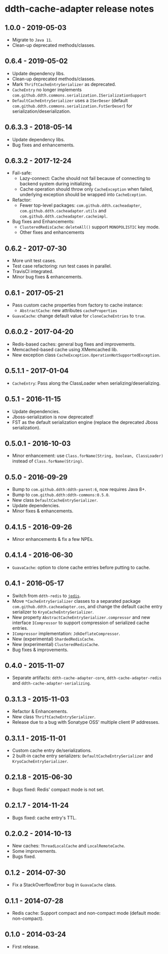 # ddth-cache-adapter release notes

## 1.0.0 - 2019-05-03

- Migrate to `Java 11`.
- Clean-up deprecated methods/classes.


## 0.6.4 - 2019-05-02

- Update dependency libs.
- Clean-up deprecated methods/classes.
- Mark `ThriftCacheEntrySerializer` as deprecated.
- `CacheEntry` no longer implements `com.github.ddth.commons.serialization.ISerializationSupport`
- `DefaultCacheEntrySerializer` uses a `ISerDeser` (default `com.github.ddth.commons.serialization.FstSerDeser`) for serialization/deserialization.


## 0.6.3.3 - 2018-05-14

- Update dependency libs.
- Bug fixes and enhancements.


## 0.6.3.2 - 2017-12-24

- Fail-safe:
  - Lazy-connect: Cache should not fail because of connecting to backend system during initializing.
  - Cache operation should throw only `CacheException` when failed, underlying exception should be wrapped into `CacheEception`.
- Refactor:
  - Fewer top-level packages: `com.github.ddth.cacheadapter`, `com.github.ddth.cacheadapter.utils` and `com.github.ddth.cacheadapter.cacheimpl`.
- Bug fixes and Enhancements:
  - `ClusteredRedisCache`: `deleteAll()` support `MONOPOLISTIC` key mode.
  - Other fixes and enhancements


## 0.6.2 - 2017-07-30

- More unit test cases.
- Test case refactoring: run test cases in parallel.
- TravisCI integrated.
- Minor bug fixes  & enhancements.


## 0.6.1 - 2017-05-21

- Pass custom cache properties from factory to cache instance:
  - `AbstractCache`: new attributes `cacheProperties`
- `GuavaCache`: change default value for `cloneCacheEntries` to `true`.


## 0.6.0.2 - 2017-04-20

- Redis-based caches: general bug fixes and improvements.
- Memcached-based cache using XMemcached lib.
- New exception class `CacheException.OperationNotSupportedException`.


## 0.5.1.1 - 2017-01-04

- `CacheEntry`: Pass along the ClassLoader when serializing/deserializing.


## 0.5.1 - 2016-11-15

- Update dependencies.
- Jboss-serialization is now deprecated!
- FST as the default serialization engine (replace the deprecated Jboss serialization).


## 0.5.0.1 - 2016-10-03

- Minor enhancement: use `Class.forName(String, boolean, ClassLoader)` instead of `Class.forName(String)`.


## 0.5.0 - 2016-09-29

- Bump to `com.github.ddth:ddth-parent:6`, now requires Java 8+.
- Bump to `com.github.ddth:ddth-commons:0.5.0`.
- New class `DefaultCacheEntrySerializer`.
- Update dependencies.
- Minor fixes & enhancements.


## 0.4.1.5 - 2016-09-26

- Minor enhancements & fix a few NPEs.


## 0.4.1.4 - 2016-06-30

- `GuavaCache`: option to clone cache entries before putting to cache.


## 0.4.1 - 2016-05-17

- Switch from `ddth-redis` to [`jedis`](https://github.com/xetorthio/jedis).
- Move `*CacheEntrySerializer` classes to a separated package `com.github.ddth.cacheadapter.ces`, and
change the default cache entry serializer to `KryoCacheEntrySerializer`.
- New property `AbstractCacheEntrySerializer.compressor` and new interface `ICompressor` to support
compression of serialized cache entries.
- `ICompressor` implementation: `JdkDeflateCompressor`.
- New (experimental) `ShardedRedisCache`.
- New (experimental) `ClusteredRedisCache`.
- Bug fixes & improvements.


## 0.4.0 - 2015-11-07

- Separate artifacts: `ddth-cache-adapter-core`, `ddth-cache-adapter-redis` and `ddth-cache-adapter-serializing`.


## 0.3.1.3 - 2015-11-03

- Refactor & Enhancements.
- New class `ThriftCacheEntrySerializer`.
- Release due to a bug with Sonatype OSS' multiple client IP addresses.


## 0.3.1.1 - 2015-11-01

- Custom cache entry de/serializations.
- 2 built-in cache entry serializers: `DefaultCacheEntrySerializer` and `KryoCacheEntrySerializer`.


## 0.2.1.8 - 2015-06-30

- Bugs fixed: Redis' compact mode is not set.


## 0.2.1.7 - 2014-11-24

- Bugs fixed: cache entry's TTL.


## 0.2.0.2 - 2014-10-13

- New caches: `ThreadLocalCache` and `LocalRemoteCache`.
- Some improvements.
- Bugs fixed.


## 0.1.2 - 2014-07-30

- Fix a StackOverflowError bug in `GuavaCache` class.


## 0.1.1 - 2014-07-28

- Redis cache: Support compact and non-compact mode (default mode: non-compact).


## 0.1.0 - 2014-03-24

- First release.
